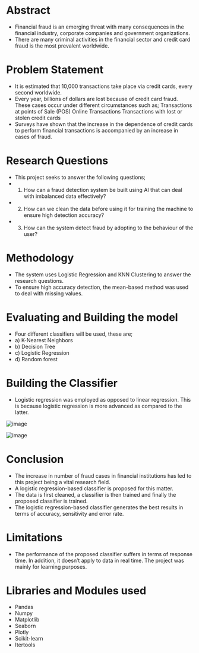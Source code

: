 # Abstract
- Financial fraud is an emerging threat with many consequences in the financial industry, corporate companies and government organizations.
- There are many criminal activities in the financial sector and credit card fraud is the most prevalent worldwide.

# Problem Statement
- It is estimated that 10,000 transactions take place via credit cards, every second worldwide.
- Every year, billions of dollars are lost because of credit card fraud. These cases occur under different circumstances such as;
    Transactions at points of Sale (POS)
    Online Transactions
    Transactions with lost or stolen credit cards
- Surveys have shown that the increase in the dependence of credit cards to perform financial transactions is accompanied by an increase in cases of fraud.

# Research Questions
- This project seeks to answer the following questions;
- 1. How can a fraud detection system be built using AI that can deal with imbalanced data effectively?
- 2. How can we clean the data before using it for training the machine to ensure high detection accuracy?
- 3. How can the system detect fraud by adopting to the behaviour of the user?

# Methodology
- The system uses Logistic Regression and KNN Clustering to answer the research questions.
- To ensure high accuracy detection, the mean-based method was used to deal with missing values.

# Evaluating and Building the model
- Four different classifiers will be used, these are;
- a) K-Nearest Neighbors
- b) Decision Tree
- c) Logistic Regression
- d) Random forest

# Building the Classifier
- Logistic regression was employed as opposed to linear regression. This is because logistic regression is more advanced as compared to the latter.

![image](https://user-images.githubusercontent.com/66944986/157389593-c0ef5ae3-83ec-429b-bfd9-eeca91053c31.png)

![image](https://user-images.githubusercontent.com/66944986/157389786-c9829414-e392-4d82-b195-6e0bf28c2fcb.png)

# Conclusion
- The increase in number of fraud cases in financial institutions has led to this project being a vital research field.
- A logistic regression-based classifier is proposed for this matter.
- The data is first cleaned, a classifier is then trained and finally the proposed classifier is trained.
- The logistic regression-based classifier generates the best results in terms of accuracy, sensitivity and error rate.

# Limitations
- The performance of the proposed classifier suffers in terms of response time. In addition, it doesn’t apply to data in real time. The project was mainly for learning purposes.

# Libraries and Modules used
- Pandas
- Numpy
- Matplotlib
- Seaborn
- Plotly
- Scikit-learn
- Itertools
